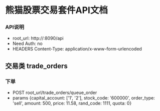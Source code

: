 # 熊猫股票交易套件API文档

### API说明
* root_url: http://:8090/api
* Need Auth: no
* HEADERS Content-Type: application/x-www-form-urlencoded

## 交易类 trade_orders
### 下单
* POST root_url/trade_orders/queue_order
* params {capital_account: ['1', '2'], stock_code: '600000', order_type: 'sell', amount: 500, price: 11.58, rand_code: 1111, quota: 0}
